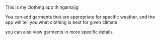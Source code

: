 This is my clothing app thingamajig

You can add garments that are appropriate for specific weather, and the app will tell you what clothing is best for given climate

you can also view garments in more specific details
